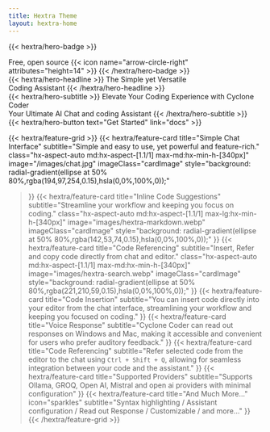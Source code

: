 ```yaml
---
title: Hextra Theme
layout: hextra-home
---
```



{{< hextra/hero-badge >}}
  <div class="hx-w-2 hx-h-2 hx-rounded-full hx-bg-primary-400"></div>
  <span>Free, open source</span>
  {{< icon name="arrow-circle-right" attributes="height=14" >}}
{{< /hextra/hero-badge >}}

<div class="hx-mt-6 hx-mb-6">
{{< hextra/hero-headline >}}
  The Simple yet Versatile&nbsp;<br class="sm:hx-block hx-hidden" />Coding Assistant
{{< /hextra/hero-headline >}}
</div>

<div class="hx-mb-12">
{{< hextra/hero-subtitle >}}
 Elevate Your Coding Experience with Cyclone Coder&nbsp;<br class="sm:hx-block hx-hidden" />Your Ultimate AI Chat and coding Assistant
{{< /hextra/hero-subtitle >}}
</div>

<div class="hx-mb-6">
{{< hextra/hero-button text="Get Started" link="docs" >}}
</div>

<div class="hx-mt-6"></div>

{{< hextra/feature-grid >}}
  {{< hextra/feature-card
    title="Simple Chat Interface"
    subtitle="Simple and easy to use, yet powerful and feature-rich."
    class="hx-aspect-auto md:hx-aspect-[1.1/1] max-md:hx-min-h-[340px]"
    image="/images/chat.jpg"
    imageClass="cardImage"
    style="background: radial-gradient(ellipse at 50% 80%,rgba(194,97,254,0.15),hsla(0,0%,100%,0));"
  >}}
  {{< hextra/feature-card
    title="Inline Code Suggestions"
    subtitle="Streamline your workflow and keeping you focus on coding."
    class="hx-aspect-auto md:hx-aspect-[1.1/1] max-lg:hx-min-h-[340px]"
    image="images/hextra-markdown.webp"
    imageClass="cardImage"
    style="background: radial-gradient(ellipse at 50% 80%,rgba(142,53,74,0.15),hsla(0,0%,100%,0));"
  >}}
  {{< hextra/feature-card
    title="Code Referencing"
    subtitle="Insert, Refer and copy code directly from chat and editor."
    class="hx-aspect-auto md:hx-aspect-[1.1/1] max-md:hx-min-h-[340px]"
    image="images/hextra-search.webp"
    imageClass="cardImage"
    style="background: radial-gradient(ellipse at 50% 80%,rgba(221,210,59,0.15),hsla(0,0%,100%,0));"
  >}}
  {{< hextra/feature-card
    title="Code Insertion"
    subtitle="You can insert code directly into your editor from the chat interface, streamlining your workflow and keeping you focused on coding."
  >}}
  {{< hextra/feature-card
    title="Voice Response"
    subtitle="Cyclone Coder can read out responses on Windows and Mac, making it accessible and convenient for users who prefer auditory feedback."
  >}}
  {{< hextra/feature-card
    title="Code Referencing"
    subtitle="Refer selected code from the editor to the chat using `Ctrl + Shift + Q`, allowing for seamless integration between your code and the assistant."
  >}}
  {{< hextra/feature-card
    title="Supported Providers"
    subtitle="Supports Ollama, GROQ, Open AI, Mistral and open ai providers with minimal configuration"
  >}}
  {{< hextra/feature-card
    title="And Much More..."
    icon="sparkles"
    subtitle="Syntax highlighting / Assistant configuration / Read out Response / Customizable / and more..."
  >}}
{{< /hextra/feature-grid >}}

